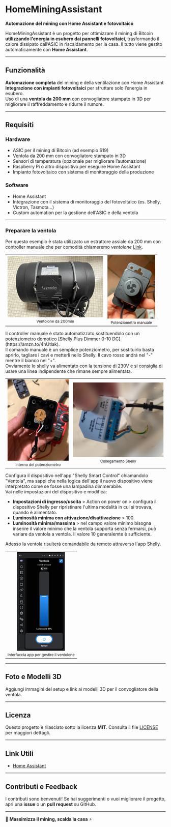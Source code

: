# HomeMiningAssistant

**Automazione del mining con Home Assistant e fotovoltaico**

HomeMiningAssistant è un progetto per ottimizzare il mining di Bitcoin **utilizzando l'energia in esubero dai pannelli fotovoltaici**, trasformando il calore dissipato dall’ASIC in riscaldamento per la casa. Il tutto viene gestito automaticamente con **Home Assistant**.

---

## Funzionalità

**Automazione completa** del mining e della ventilazione con Home Assistant  
**Integrazione con impianti fotovoltaici** per sfruttare solo l’energia in esubero.  
Uso di una **ventola da 200 mm** con convogliatore stampato in 3D per migliorare il raffreddamento e ridurre il rumore.

---

##  Requisiti

### Hardware
- ASIC per il mining di Bitcoin (ad esempio S19)
- Ventola da 200 mm con convogliatore stampato in 3D 
- Sensori di temperatura (opzionale per migliorare l’automazione)
- Raspberry Pi o altro dispositivo per eseguire Home Assistant
- Impianto fotovoltaico con sistema di monitoraggio della produzione

### Software
- Home Assistant
- Integrazione con il sistema di monitoraggio del fotovoltaico (es. Shelly, Victron, Tasmota...)
- Custom automation per la gestione dell'ASIC e della ventola

---
### Preparare la ventola
Per questo esempio è stata utilizzato un estrattore assiale da 200 mm con controller manuale che per comodità chiameremo *ventolone* [Link](https://amzn.to/4gHcs22).<br>
<table align="center">
  <tr>
    <td align="center">
      <img src="immagini/ventolone.jpg" alt="ventolone" width="300"><br>
      <small>Ventolone da 200mm</small>
    </td>
    <td align="center">
      <img src="immagini/potenziometro.jpg" alt="potenziometro" width="150"><br>
      <small>Potenziometro manuale</small>
    </td>
  </tr>
</table>
Il controller manuale è stato automatizzato sostituendolo con un potenziometro domotico [Shelly Plus Dimmer 0-10 DC](https://amzn.to/4hUtlak).<br> 
Il comando manuale è un semplice potenziometro, per sostituirlo basta aprirlo, tagliare i cavi e metterli nello Shelly. Il cavo rosso andrà nel "-" mentre il bianco nel "+".<br>
Ovviamente lo shelly va alimentato con la tensione di 230V e si consiglia di usare una linea indipendente che rimane sempre alimentata.<br>

<table align="center">
  <tr>
    <td align="center">
      <img src="immagini/potenziometro_aperto.jpg" alt="potenziometro aperto" width="200"><br>
      <small>Interno del potenziometro</small>
    </td>
    <td align="center">
      <img src="immagini/Shelly_0-10.jpg" alt="Shelly Plus Dimmer 0-10 DC che controlla ventola" width="300"><br>
      <small>Collegamento Shelly</small>
    </td>
  </tr>
</table>
Configura il dispositivo nell'app "Shelly Smart Control" chiamandolo "Ventola", ma sappi che nella logica dell'app il nuovo dispositivo viene interpretato come se fosse una lampadina dimmerabile.<br> 
Vai nelle impostazioni del dispositivo e modifica:

- **Impostazioni di ingresso/uscita** > Action on power on > configura il dispositivo Shelly per ripristinare l'ultima modalità in cui si trovava, quando è alimentato.
- **Luminosità minima con attivazione/disattivazione** > 100.
- **Luminosità minima/massima** > nel campo valore minimo bisogna inserire il valore minimo che la ventola supporta senza fermarsi, può variare da ventola a ventola. Il valore 10 generalemte è sufficiente.

Adesso la ventola risulterà comandabile da remoto attraverso l'app Shelly.
<table align="center">
  <tr>
    <td align="center">
      <img src="immagini/screenshot_app_shelly.jpg" alt="Screenshot app Shelly" width="150"><br>
      <small>Interfaccia app per gestire il ventolone</small>
    </td>
  </tr>
</table>

---

## Foto e Modelli 3D
 Aggiungi immagini del setup e link ai modelli 3D per il convogliatore della ventola.

---

##  Licenza
Questo progetto è rilasciato sotto la licenza **MIT**. Consulta il file [LICENSE](LICENSE) per maggiori dettagli.

---

##  Link Utili
- [Home Assistant](https://www.home-assistant.io/)

---

##  Contributi e Feedback
I contributi sono benvenuti! Se hai suggerimenti o vuoi migliorare il progetto, apri una **issue** o un **pull request** su GitHub.

---

🚀 **Massimizza il mining, scalda la casa** ⚡

